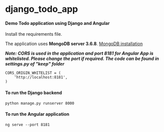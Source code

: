 # django_todo_app
#### Demo Todo application using Django and Angular

Install the requirements file.

The application uses **MongoDB server 3.6.8**.
[MongoDB installation](https://docs.mongodb.com/manual/installation/)

***Note: CORS is used in the application and port 8181 for Angular App is whitelisted. Please change the port if required.
The code can be found in settings.py of "keep" folder***
```
CORS_ORIGIN_WHITELIST = (
    'http://localhost:8181',
)
```

#### To run the Django backend
```
python manage.py runserver 8000
```

#### To run the Angular application
```
ng serve --port 8181
```
